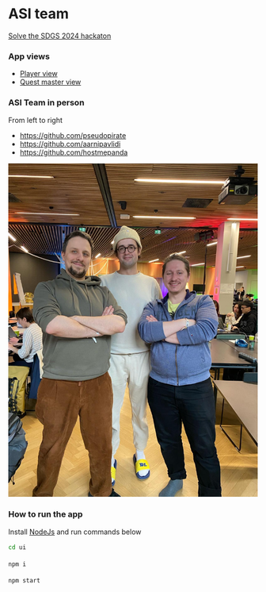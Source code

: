 # ASI team

[Solve the SDGS 2024 hackaton](https://www.solvethesdgs.com/)

### App views

* [Player view](https://asi-psi.vercel.app/)
* [Quest master view](https://asi-psi.vercel.app/master)
  
### ASI Team in person

From left to right

- https://github.com/pseudopirate
- https://github.com/aarnipavlidi
- https://github.com/hostmepanda

![ASI-team.jpeg](ASI-team.jpeg)


### How to run the app

Install [NodeJs](https://nodejs.org/en/learn/getting-started/how-to-install-nodejs) and run commands below

```bash
cd ui

npm i

npm start
```

